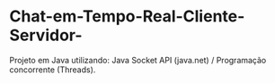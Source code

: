 # Chat-em-Tempo-Real-Cliente-Servidor-
Projeto em Java utilizando: Java Socket API (java.net) / Programação concorrente (Threads).
